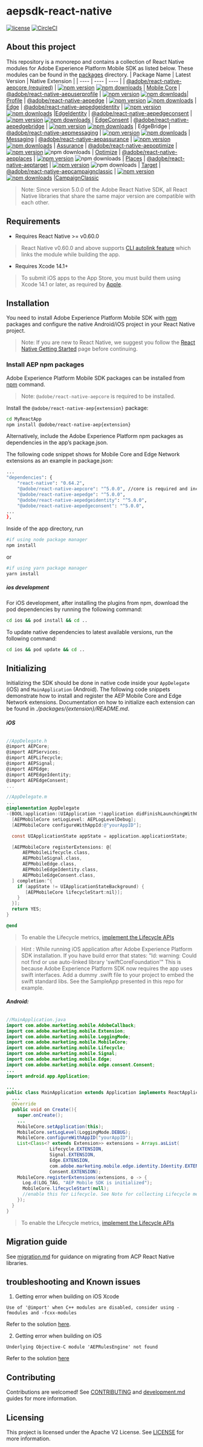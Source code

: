 # aepsdk-react-native

[![license](https://img.shields.io/npm/l/@adobe/react-native-aepcore.svg)](./LICENSE)
[![CircleCI](https://circleci.com/gh/adobe/aepsdk-react-native/tree/main.svg?style=svg)](https://circleci.com/gh/adobe/aepsdk-react-native/tree/main)

## About this project

This repository is a monorepo and contains a collection of React Native modules for Adobe Experience Platform Mobile SDK as listed below. These modules can be found in the [packages](./packages) directory.
| Package Name | Latest Version | Native Extension |
| ---- | ---- | ---- |
| [@adobe/react-native-aepcore (required)](./packages/core) | [![npm version](https://badge.fury.io/js/%40adobe%2Freact-native-aepcore.svg)](https://www.npmjs.com/package/@adobe/react-native-aepcore) [![npm downloads](https://img.shields.io/npm/dm/@adobe/react-native-aepcore)](https://www.npmjs.com/package/@adobe/react-native-aepcore) | [Mobile Core](https://developer.adobe.com/client-sdks/documentation/mobile-core)
| [@adobe/react-native-aepuserprofile](./packages/userprofile) | [![npm version](https://badge.fury.io/js/%40adobe%2Freact-native-aepuserprofile.svg)](https://www.npmjs.com/package/@adobe/react-native-aepuserprofile) [![npm downloads](https://img.shields.io/npm/dm/@adobe/react-native-aepuserprofile)](https://www.npmjs.com/package/@adobe/react-native-aepuserprofile)| [Profile](https://developer.adobe.com/client-sdks/documentation/profile)
| [@adobe/react-native-aepedge](./packages/edge) | [![npm version](https://badge.fury.io/js/%40adobe%2Freact-native-aepedge.svg)](https://www.npmjs.com/package/@adobe/react-native-aepedge) [![npm downloads](https://img.shields.io/npm/dm/@adobe/react-native-aepedge)](https://www.npmjs.com/package/@adobe/react-native-aepedge) | [Edge](https://developer.adobe.com/client-sdks/documentation/edge-network)
| [@adobe/react-native-aepedgeidentity](./packages/edgeidentity) | [![npm version](https://badge.fury.io/js/%40adobe%2Freact-native-aepedgeidentity.svg)](https://www.npmjs.com/package/@adobe/react-native-aepedgeidentity) [![npm downloads](https://img.shields.io/npm/dm/@adobe/react-native-aepedgeidentity)](https://www.npmjs.com/package/@adobe/react-native-aepedgeidentity) |[EdgeIdentity](https://developer.adobe.com/client-sdks/documentation/identity-for-edge-network)
| [@adobe/react-native-aepedgeconsent](./packages/edgeconsent) | [![npm version](https://badge.fury.io/js/%40adobe%2Freact-native-aepedgeconsent.svg)](https://www.npmjs.com/package/@adobe/react-native-aepedgeconsent) [![npm downloads](https://img.shields.io/npm/dm/@adobe/react-native-aepedgeconsent)](https://www.npmjs.com/package/@adobe/react-native-aepedgeconsent) | [EdgeConsent](https://developer.adobe.com/client-sdks/documentation/consent-for-edge-network)
| [@adobe/react-native-aepedgebridge](./packages/edgebridge) | [![npm version](https://badge.fury.io/js/%40adobe%2Freact-native-aepedgebridge.svg)](https://www.npmjs.com/package/@adobe/react-native-aepedgebridge) [![npm downloads](https://img.shields.io/npm/dm/@adobe/react-native-aepedgebridge)](https://www.npmjs.com/package/@adobe/react-native-aepedgebridge) | EdgeBridge
| [@adobe/react-native-aepmessaging](./packages/messaging) | [![npm version](https://badge.fury.io/js/%40adobe%2Freact-native-aepmessaging.svg)](https://www.npmjs.com/package/@adobe/react-native-aepmessaging) [![npm downloads](https://img.shields.io/npm/dm/@adobe/react-native-aepmessaging)](https://www.npmjs.com/package/@adobe/react-native-aepmessaging) | [Messaging](https://developer.adobe.com/client-sdks/documentation/iam/)
| [@adobe/react-native-aepassurance](./packages/assurance) | [![npm version](https://badge.fury.io/js/%40adobe%2Freact-native-aepassurance.svg)](https://www.npmjs.com/package/@adobe/react-native-aepassurance) [![npm downloads](https://img.shields.io/npm/dm/@adobe/react-native-aepassurance)](https://www.npmjs.com/package/@adobe/react-native-aepassurance) | [Assurance](https://developer.adobe.com/client-sdks/documentation/platform-assurance-sdk)
| [@adobe/react-native-aepoptimize](./packages/optimize) | [![npm version](https://badge.fury.io/js/%40adobe%2Freact-native-aepoptimize.svg)](https://www.npmjs.com/package/@adobe/react-native-aepoptimize) ![npm downloads](https://img.shields.io/npm/dm/@adobe/react-native-aepoptimize) | [Optimize](https://developer.adobe.com/client-sdks/documentation/adobe-journey-optimizer-decisioning)
| [@adobe/react-native-aepplaces](./packages/places) | [![npm version](https://badge.fury.io/js/%40adobe%2Freact-native-aepplaces.svg)](https://www.npmjs.com/package/@adobe/react-native-aepplaces) ![npm downloads](https://img.shields.io/npm/dm/@adobe/react-native-aepplaces) | [Places](https://developer.adobe.com/client-sdks/documentation/places)
| [@adobe/react-native-aeptarget](./packages/target) | [![npm version](https://badge.fury.io/js/%40adobe%2Freact-native-aeptarget.svg)](https://www.npmjs.com/package/@adobe/react-native-aeptarget) ![npm downloads](https://img.shields.io/npm/dm/@adobe/react-native-aeptarget) | [Target](https://developer.adobe.com/client-sdks/documentation/adobe-target)
| [@adobe/react-native-aepcampaignclassic](./packages/campaignclassic) | [![npm version](https://badge.fury.io/js/%40adobe%2Freact-native-aepcampaignclassic.svg)](https://www.npmjs.com/package/@adobe/react-native-aepcampaignclassic) [![npm downloads](https://img.shields.io/npm/dm/@adobe/react-native-aepcampaignclassic)](https://www.npmjs.com/package/@adobe/react-native-aepcampaignclassic) |[CampaignClassic](https://developer.adobe.com/client-sdks/documentation/adobe-campaign-classic)

> Note: Since version 5.0.0 of the Adobe React Native SDK, all React Native libraries that share the same major version are compatible with each other.

## Requirements

- Requires React Native >= v0.60.0

> React Native v0.60.0 and above supports [CLI autolink feature](https://github.com/react-native-community/cli/blob/master/docs/autolinking.md) which links the module while building the app.

- Requires Xcode 14.1+

> To submit iOS apps to the App Store, you must build them using Xcode 14.1 or later, as required by [Apple](https://developer.apple.com/ios/submit/).

## Installation

You need to install Adobe Experience Platform Mobile SDK with [npm](https://www.npmjs.com/) packages and configure the native Android/iOS project in your React Native project.

> Note: If you are new to React Native, we suggest you follow the [React Native Getting Started](https://reactnative.dev) page before continuing.

### Install AEP npm packages

Adobe Experience Platform Mobile SDK packages can be installed from [npm](https://www.npmjs.com/) command.

> Note: `@adobe/react-native-aepcore` is required to be installed.

Install the `@adobe/react-native-aep{extension}` package:

```bash
cd MyReactApp
npm install @adobe/react-native-aep{extension}
```

Alternatively, include the Adobe Experience Platform npm packages as dependencies in the app’s package.json.

The following code snippet shows for Mobile Core and Edge Network extensions as an example in package.json:

```bash
...
"dependencies": {
    "react-native": "0.64.2",
    "@adobe/react-native-aepcore": "^5.0.0", //core is required and includes aepcore, aepsignal, aeplifecycle, aepidentity libraries
    "@adobe/react-native-aepedge": "^5.0.0",
    "@adobe/react-native-aepedgeidentity": "^5.0.0",
    "@adobe/react-native-aepedgeconsent": "^5.0.0",
...
},
```

Inside of the app directory, run

```bash
#if using node package manager
npm install
```

or

```bash
#if using yarn package manager
yarn install
```

##### ios development

For iOS development, after installing the plugins from npm, download the pod dependencies by running the following command:

```bash
cd ios && pod install && cd ..
```

To update native dependencies to latest available versions, run the following command:

```bash
cd ios && pod update && cd ..
```

## Initializing

Initializing the SDK should be done in native code inside your `AppDelegate` (iOS) and `MainApplication` (Android). The following code snippets demonstrate how to install and register the AEP Mobile Core and Edge Network extensions. Documentation on how to initialize each extension can be found in _./packages/{extension}/README.md_.

###### **iOS**

```objective-c
//AppDelegate.h
@import AEPCore;
@import AEPServices;
@import AEPLifecycle;
@import AEPSignal;
@import AEPEdge;
@import AEPEdgeIdentity;
@import AEPEdgeConsent;
...
```

```objective-c
//AppDelegate.m
...
@implementation AppDelegate
-(BOOL)application:(UIApplication *)application didFinishLaunchingWithOptions:(NSDictionary *)launchOptions {
  [AEPMobileCore setLogLevel: AEPLogLevelDebug];
  [AEPMobileCore configureWithAppId:@"yourAppID"];

  const UIApplicationState appState = application.applicationState;

  [AEPMobileCore registerExtensions: @[
      AEPMobileLifecycle.class,
      AEPMobileSignal.class,
      AEPMobileEdge.class,
      AEPMobileEdgeIdentity.class,
      AEPMobileEdgeConsent.class,
  ] completion:^{
    if (appState != UIApplicationStateBackground) {
       [AEPMobileCore lifecycleStart:nil}];
    }
  }];
  return YES;
}

@end

```

> To enable the Lifecycle metrics, [implement the Lifecycle APIs](./packages/core/README.md#lifecycle)

> Hint : While running iOS application after Adobe Experience Platform SDK installation. If you have build error that states:
> "ld: warning: Could not find or use auto-linked library 'swiftCoreFoundation'"
> This is because Adobe Experience Platform SDK now requires the app uses swift interfaces. Add a dummy .swift file to your project to embed the swift standard libs. See the SampleApp presented in this repo for example.

###### **Android:**

```java
//MainApplication.java
import com.adobe.marketing.mobile.AdobeCallback;
import com.adobe.marketing.mobile.Extension;
import com.adobe.marketing.mobile.LoggingMode;
import com.adobe.marketing.mobile.MobileCore;
import com.adobe.marketing.mobile.Lifecycle;
import com.adobe.marketing.mobile.Signal;
import com.adobe.marketing.mobile.Edge;
import com.adobe.marketing.mobile.edge.consent.Consent;
...
import android.app.Application;
```

```java
...
public class MainApplication extends Application implements ReactApplication {
  ...
  @Override
  public void on Create(){
    super.onCreate();
    ...
    MobileCore.setApplication(this);
    MobileCore.setLogLevel(LoggingMode.DEBUG);
    MobileCore.configureWithAppID("yourAppID");
    List<Class<? extends Extension>> extensions = Arrays.asList(
                Lifecycle.EXTENSION,
                Signal.EXTENSION,
                Edge.EXTENSION,
                com.adobe.marketing.mobile.edge.identity.Identity.EXTENSION,
                Consent.EXTENSION);
    MobileCore.registerExtensions(extensions, o -> {
      Log.d(LOG_TAG, "AEP Mobile SDK is initialized");
      MobileCore.lifecycleStart(null);
      //enable this for Lifecycle. See Note for collecting Lifecycle metrics.
    });
  }
}
```

> To enable the Lifecycle metrics, [implement the Lifecycle APIs](./packages/core/README.md#lifecycle)

## Migration guide

See [migration.md](./docs/migration.md) for guidance on migrating from ACP React Native libraries.

## troubleshooting and Known issues

1. Getting error when building on iOS Xcode

```xcode
Use of '@import' when C++ modules are disabled, consider using -fmodules and -fcxx-modules
```
Refer to the solution [here](https://github.com/adobe/aepsdk-react-native/issues/247#issuecomment-1642944117).

2. Getting error when building on iOS

```xcode
Underlying Objective-C module 'AEPRulesEngine' not found
```
Refer to the solution [here](https://github.com/adobe/aepsdk-react-native/issues/263#issuecomment-1498393770)

## Contributing

Contributions are welcomed! See [CONTRIBUTING](CONTRIBUTING.md) and [development.md](./docs/development.md) guides for more information.

## Licensing

This project is licensed under the Apache V2 License. See [LICENSE](LICENSE) for more information.
